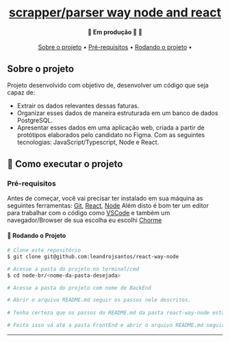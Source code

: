 <h1 align="center">
     <a href="#" alt="">scrapper/parser way node and react</a>
</h1>

<h4 align="center">
	🚧 Em produção 🚀 🚧
</h4>

<p align="center">
 <a href="#sobre-o-projeto">Sobre o projeto</a> •
 <a href="#pré-requisitos">Pré-requisitos</a> •
 <a href="#rodando-o-projeto">Rodando o projeto</a> •
</p>

## Sobre o projeto
Projeto desenvolvido com objetivo de, desenvolver um
código que seja capaz de:
- Extrair os dados relevantes dessas faturas.
- Organizar esses dados de maneira estruturada em um banco de dados PostgreSQL.
- Apresentar esses dados em uma aplicação web, criada a partir de protótipos elaborados
pelo candidato no Figma.
Com as seguintes tecnologias: JavaScript/Typescript, Node e React.

## 🚀 Como executar o projeto
### Pré-requisitos

Antes de começar, você vai precisar ter instalado em sua máquina as seguintes ferramentas:
[Git](https://git-scm.com), [React](https://pt-br.legacy.reactjs.org/), [Node](https://nodejs.org/en/)
Além disto é bom ter um editor para trabalhar com o código como [VSCode](https://code.visualstudio.com/) e também um navegador/Browser de sua escolha eu escolhi [Chorme](https://www.google.pt/intl/pt-PT/chrome/?brand=CHBD&gclid=CjwKCAjw1ej5BRBhEiwAfHyh1CqpdiJkRowiF7qVChVWvkTImra14_fVqzdcxXeYoznuxbgYMmtS9BoCP4oQAvD_BwE&gclsrc=aw.ds)

#### 🎲 Rodando o Projeto

```bash
# Clone este repositório
$ git clone git@github.com:leandrojsantos/react-way-node

# Acesse a pasta do projeto no terminal/cmd
$ cd node-br/<nome-da-pasta-desejada>

# Acesse a pasta do projeto com nome de BackEnd

# Abrir o arquivo README.md seguir os passos nele descritos.
 
# Tenha certeza que os passos do README.md da pasta react-way-node estão em serviço. 

# Feito isso vá até a pasta FrontEnd e abrir o arquivo README.md seguir os passos nele descritos

```
---

